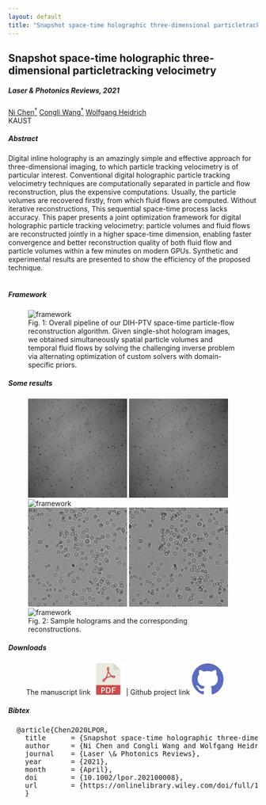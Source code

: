 ```yaml
---
layout: default
title: "Snapshot space-time holographic three-dimensional particletracking velocimetry"
---
```



<h2 class="section-title"> Snapshot space-time holographic three-dimensional particletracking velocimetry  </h2>
<h5 class="pubname"> Laser & Photonics Reviews, 2021 </h5>
<nav class="text-center" style="width: 100%">
  <a href="https://ni-chen.github.io/" class="author">Ni Chen<sup>&dagger;</sup></a>
  <a href="http://congliwang.github.io/" class="author">Congli Wang<sup>&dagger;</sup></a>
  <a href="http://vccimaging.org/People/heidriw/" class="author"> Wolfgang Heidrich </a>
</nav>
<nav>
 KAUST 
</nav>


<section class="container">
<abstract>
<h5 class="section-title">  Abstract  </h5>
Digital inline holography is an amazingly simple and effective approach for three-dimensional imaging, to which particle tracking velocimetry is of particular interest. Conventional digital holographic particle tracking velocimetry techniques are computationally separated in particle and flow reconstruction, plus the expensive computations. Usually, the particle volumes are recovered firstly, from which fluid flows are computed. Without iterative reconstructions, This sequential space-time process lacks accuracy. This paper presents a joint optimization framework for digital holographic particle tracking velocimetry: particle volumes and fluid flows are reconstructed jointly in a higher space-time dimension, enabling faster convergence and better reconstruction quality of both fluid flow and particle volumes within a few minutes on modern GPUs. Synthetic and experimental results are presented to show the efficiency of the proposed technique.
<br><br>
</abstract>
</section>


<!-- Framework -->
<section class="container">
<h5 class="section-title"> Framework </h5>
<figure>
<img src="img/teaser.svg" alt="framework" style="width: 90%">
<figcaption>
Fig. 1: Overall pipeline of our DIH-PTV space-time particle-flow reconstruction algorithm. Given single-shot hologram images, we obtained simultaneously spatial particle volumes and temporal fluid flows by solving the challenging inverse problem via alternating optimization of custom solvers with domain-specific priors.
</figcaption>
</figure>
</section>


<!-- Results -->
<section class="container">
<h5 class="section-title"> Some results  </h5>
<figure>
  <img src="img/exp_vortex_holo1.png" alt="framework" style="height: 200px">
  <img src="img/exp_vortex_holo2.png" alt="framework" style="height: 200px">
  <img src="img/Visualization%202.gif" alt="framework" style="height: 200px">
  <br>
  <img src="img/exp_inject_holo1.png" alt="framework" style="height: 200px">
  <img src="img/exp_inject_holo2.png" alt="framework" style="height: 200px">
  <img src="img/Visualization%201.gif" alt="framework" style="height: 200px">
  <figcaption>
  Fig. 2: Sample holograms and the corresponding reconstructions. 
  </figcaption>
</figure>
</section>


<!-- Data -->

<!-- Downloads -->
<section class="container">
<h5 class="section-title">  Downloads </h5>
<div class="row" style="padding-left: 36px">
The manuscript link <a href="https://onlinelibrary.wiley.com/doi/full/10.1002/lpor.202100008"> <img src="img/pdf_64x64.png" alt="pdf manuscript" class="smallimg"></a> | Github project link <a href="https://github.com/Ni-Chen/HoloFlow-PTV"><img src="img/github_64x64.png" alt="dataset" class="smallimg">
</a>
</div>
</section> 



<section class="container">
<h5 class="section-title"> Bibtex </h5>
<pre>
  @article{Chen2020LPOR,
    title      = {Snapshot space-time holographic three-dimensional particletracking velocimetry},
    author     = {Ni Chen and Congli Wang and Wolfgang Heidrich},
    journal    = {Laser \& Photonics Reviews},
    year       = {2021},
    month      = {April},
    doi        = {10.1002/lpor.202100008},
    url        = {https://onlinelibrary.wiley.com/doi/full/10.1002/lpor.202100008},
    }
</pre>
</section>

